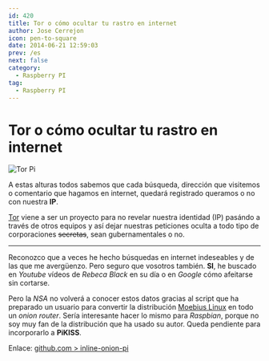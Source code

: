 ```yaml
---
id: 420
title: Tor o cómo ocultar tu rastro en internet
author: Jose Cerrejon
icon: pen-to-square
date: 2014-06-21 12:59:03
prev: /es
next: false
category:
  - Raspberry PI
tag:
  - Raspberry PI
---
```


# Tor o cómo ocultar tu rastro en internet

![Tor Pi](/images/2014/06/torPI.png)

A estas alturas todos sabemos que cada búsqueda, dirección que visitemos o comentario que hagamos en internet, quedará registrado queramos o no con nuestra **IP**.

[Tor](http://es.wikipedia.org/wiki/Tor) viene a ser un proyecto para no revelar nuestra identidad (IP) pasándo a través de otros equipos y así dejar nuestras peticiones oculta a todo tipo de corporaciones <del>secretas</del>, sean gubernamentales o no.

- - -
Reconozco que a veces he hecho búsquedas en internet indeseables y de las que me avergüenzo. Pero seguro que vosotros también. **SI**, he buscado en *Youtube* vídeos de *Rebeca Black* en su día o en *Google* cómo afeitarse sin cortarse.

Pero la *NSA* no volverá a conocer estos datos gracias al script que ha preparado un usuario para convertir la distribución [Moebius Linux](http://moebiuslinux.sourceforge.net/) en todo un *onion router*. Sería interesante hacer lo mismo para *Raspbian*, porque no soy muy fan de la distribución que ha usado su autor. Queda pendiente para incorporarlo a **PiKISS**.

Enlace: [github.com > inline-onion-pi](https://github.com/blufro93/inline-onion-pi)